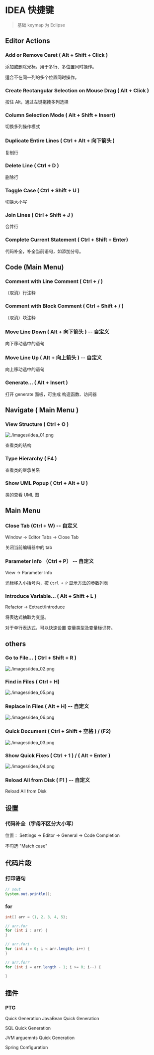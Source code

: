 # IDEA 快捷键



>基础 keymap 为 Eclipse

## Editor Actions

### Add or Remove Caret ( Alt + Shift + Click )

添加或删除光标，用于多行、多位置同时操作。

适合不在同一列的多个位置同时操作。

### Create Rectangular Selection on Mouse Drag ( Alt + Click )

按住 Alt，通过左键拖拽多列选择

### Column Selection Mode ( Alt + Shift + Insert)

切换多列操作模式

### Duplicate Entire Lines ( Ctrl + Alt + 向下箭头 )

复制行

### Delete Line ( Ctrl + D )

删除行

### Toggle Case ( Ctrl + Shift + U )

切换大小写

### Join Lines ( Ctrl + Shift + J )

合并行

### Complete Current Statement ( Ctrl + Shift + Enter)

代码补全，补全当前语句，如添加分号。

## Code (Main Menu)

### Comment with Line Comment ( Ctrl + / )

（取消）行注释

### Comment with Block Comment ( Ctrl + Shift + / )

（取消）块注释

### Move Line Down ( Alt + 向下箭头 ) -- 自定义

向下移动选中的语句

### Move Line Up ( Alt + 向上箭头 ) -- 自定义

向上移动选中的语句

### Generate... ( Alt + Insert )

打开 generate 面板，可生成 构造函数、访问器

## Navigate ( Main Menu )

### View Structure ( Ctrl + O )

![./images/idea_01.png](./images/idea_01.png)

查看类的结构

### Type Hierarchy ( F4 )

查看类的继承关系

### Show UML Popup ( Ctrl + Alt + U )

类的查看 UML 图

## Main Menu

### Close Tab (Ctrl + W) -- 自定义

Window -> Editor Tabs -> Close Tab

关闭当前编辑器中的 tab

### Parameter Info （Ctrl + P） -- 自定义

View -> Parameter Info

光标移入小括号内，按 `Ctrl + P` 显示方法的参数列表

### Introduce Variable... ( Alt + Shift + L )

Refactor -> Extract/Introduce

将表达式抽取为变量。

对于单行表达式，可以快速设置 变量类型及变量标识符。

## others

### Go to File... ( Ctrl + Shift + R )

![./images/idea_02.png](./images/idea_02.png)

### Find in Files ( Ctrl + H)

![./images/idea_05.png](./images/idea_05.png)

### Replace in Files ( Alt + H) -- 自定义

![./images/idea_06.png](./images/idea_06.png)


### Quick Document ( Ctrl + Shift + 空格 ) / (F2)

![./images/idea_03.png](./images/idea_03.png)

### Show Quick Fixes ( Ctrl + 1 ) / ( Alt + Enter )

![./images/idea_04.png](./images/idea_04.png)

### Reload All from Disk ( F1 ) -- 自定义

Reload All from Disk

## 设置

### 代码补全（字母不区分大小写）

位置： Settings -> Editor -> General -> Code Completion

不勾选 "Match case"

## 代码片段

### 打印语句

```java
// sout
System.out.println();
```

### for

```java
int[] arr = {1, 2, 3, 4, 5};

// arr.for
for (int i : arr) {
}

// arr.fori
for (int i = 0; i < arr.length; i++) {
}

// arr.forr
for (int i = arr.length - 1; i >= 0; i--) {
    
}
```

## 插件

### PTG

Quick Generation JavaBean Quick Generation 

SQL Quick Generation 

JVM arguemnts Quick Generation 

Spring Configuration